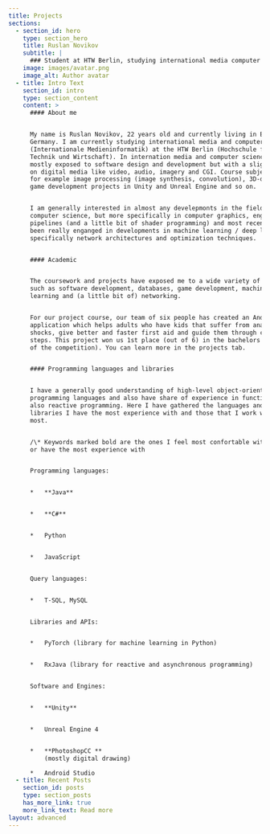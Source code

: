 ```yaml
---
title: Projects
sections:
  - section_id: hero
    type: section_hero
    title: Ruslan Novikov
    subtitle: |
      ### Student at HTW Berlin, studying international media computer science
    image: images/avatar.png
    image_alt: Author avatar
  - title: Intro Text
    section_id: intro
    type: section_content
    content: >
      #### About me


      My name is Ruslan Novikov, 22 years old and currently living in Berlin,
      Germany. I am currently studying international media and computer science
      (Internationale Medieninformatik) at the HTW Berlin (Hochschule für
      Technik und Wirtschaft). In internation media and computer science we are
      mostly exposed to software design and development but with a slight focus
      on digital media like video, audio, imagery and CGI. Course subjects are
      for example image processing (image synthesis, convolution), 3D-design,
      game development projects in Unity and Unreal Engine and so on.


      I am generally interested in almost any develepmonts in the field of
      computer science, but more specifically in computer graphics, engine
      pipelines (and a little bit of shader programming) and most recently have
      been really enganged in developments in machine learning / deep learning
      specifically network architectures and optimization techniques.


      #### Academic


      The coursework and projects have exposed me to a wide variety of fields
      such as software development, databases, game development, machine
      learning and (a little bit of) networking.


      For our project course, our team of six people has created an Android
      application which helps adults who have kids that suffer from anaphylactic
      shocks, give better and faster first aid and guide them through critical
      steps. This project won us 1st place (out of 6) in the bachelors category
      of the competition). You can learn more in the projects tab.


      #### Programming languages and libraries


      I have a generally good understanding of high-level object-oriented
      programming languages and also have share of experience in functional and
      also reactive programming. Here I have gathered the languages and
      libraries I have the most experience with and those that I work with the
      most.


      /\* Keywords marked bold are the ones I feel most confortable with and /
      or have the most experience with


      Programming languages:


      *   **Java**


      *   **C#**


      *   Python


      *   JavaScript


      Query languages:


      *   T-SQL, MySQL


      Libraries and APIs:


      *   PyTorch (library for machine learning in Python)


      *   RxJava (library for reactive and asynchronous programming)


      Software and Engines:


      *   **Unity**


      *   Unreal Engine 4


      *   **PhotoshopCC **
          (mostly digital drawing)

      *   Android Studio
  - title: Recent Posts
    section_id: posts
    type: section_posts
    has_more_link: true
    more_link_text: Read more
layout: advanced
---
```

